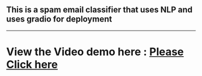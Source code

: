 <h2>This is a spam email classifier that uses NLP and uses gradio for deployment</h2> <hr>


# View the Video demo here : [Please Click here](https://www.linkedin.com/posts/svraj_machinelearningintern-codecasa-spamclassifier-activity-7093955960339132416-Pgbq?utm_source=share&utm_medium=member_desktop) 


